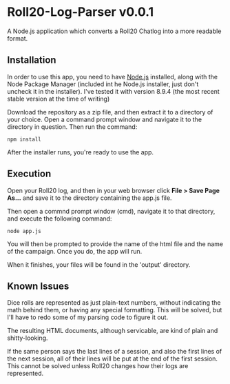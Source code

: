 # Roll20-Log-Parser v0.0.1

A Node.js application which converts a Roll20 Chatlog into a more readable format.

## Installation
In order to use this app, you need to have [Node.js](https://nodejs.org) installed, along with the Node Package Manager (included int he Node.js installer, just don't uncheck it in the installer). I've tested it with version 8.9.4 (the most recent stable version at the time of writing)

Download the repository as a zip file, and then extract it to a directory of your choice. Open a command prompt window and navigate it to the directory in question. Then run the command:

`npm install`

After the installer runs, you're ready to use the app.

## Execution
Open your Roll20 log, and then in your web browser click **File > Save Page As...** and save it to the directory containing the app.js file.

Then open a commnd prompt window (cmd), navigate it to that directory, and execute the following command:

`node app.js`

You will then be prompted to provide the name of the html file and the name of the campaign. Once you do, the app will run. 

When it finishes, your files will be found in the 'output' directory.

## Known Issues

Dice rolls are represented as just plain-text numbers, without indicating the math behind them, or having any special formatting. This will be solved, but I'll have to redo some of my parsing code to figure it out.

The resulting HTML documents, although servicable, are kind of plain and shitty-looking.

If the same person says the last lines of a session, and also the first lines of the next session, all of their lines will be put at the end of the first session. This cannot be solved unless Roll20 changes how their logs are represented.
